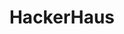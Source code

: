 ---
title: "HackerHaus"
description: "Real Estate listings website for co-living spaces with mapbox api integration and search capabilities"
stack: ["JavaScript", "React", "Ruby on Rails", "Mapbox API"]
github: "https://github.com/izzydoesit/hackerhaus"
live: "young-crag-76024.herokuapp.com/"
image: "../images/hackerhaus-home.jpeg"
---